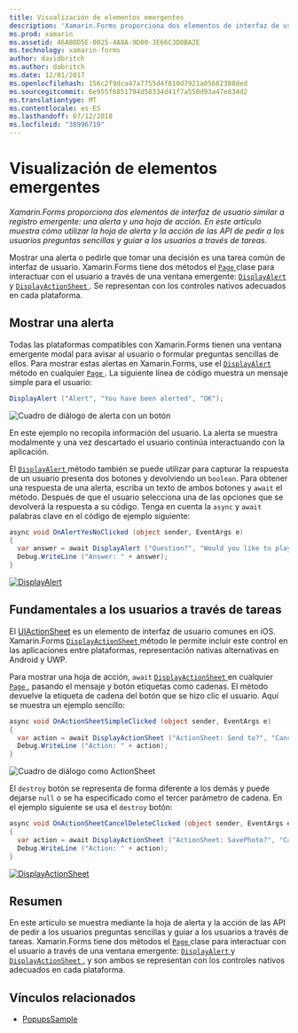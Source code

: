 ```yaml
---
title: Visualización de elementos emergentes
description: 'Xamarin.Forms proporciona dos elementos de interfaz de usuario similar a registro emergente: una alerta y una hoja de acción. En este artículo muestra cómo utilizar la hoja de alerta y la acción de las API de pedir a los usuarios preguntas sencillas y guiar a los usuarios a través de tareas.'
ms.prod: xamarin
ms.assetid: 46AB0D5E-0025-4A8A-9D00-3E66C3D0BA2E
ms.technology: xamarin-forms
author: davidbritch
ms.author: dabritch
ms.date: 12/01/2017
ms.openlocfilehash: 156c2f9dca47a7755d4f810d7921a05662388ded
ms.sourcegitcommit: 6e955f6851794d58334d41f7a550d93a47e834d2
ms.translationtype: MT
ms.contentlocale: es-ES
ms.lasthandoff: 07/12/2018
ms.locfileid: "38996719"
---
```

# <a name="displaying-pop-ups"></a>Visualización de elementos emergentes

_Xamarin.Forms proporciona dos elementos de interfaz de usuario similar a registro emergente: una alerta y una hoja de acción. En este artículo muestra cómo utilizar la hoja de alerta y la acción de las API de pedir a los usuarios preguntas sencillas y guiar a los usuarios a través de tareas._

Mostrar una alerta o pedirle que tomar una decisión es una tarea común de interfaz de usuario. Xamarin.Forms tiene dos métodos el [ `Page` ](xref:Xamarin.Forms.Page) clase para interactuar con el usuario a través de una ventana emergente: [ `DisplayAlert` ](xref:Xamarin.Forms.Page.DisplayAlert*) y [ `DisplayActionSheet` ](xref:Xamarin.Forms.Page.DisplayActionSheet*). Se representan con los controles nativos adecuados en cada plataforma.

## <a name="displaying-an-alert"></a>Mostrar una alerta

Todas las plataformas compatibles con Xamarin.Forms tienen una ventana emergente modal para avisar al usuario o formular preguntas sencillas de ellos. Para mostrar estas alertas en Xamarin.Forms, use el [ `DisplayAlert` ](xref:Xamarin.Forms.Page.DisplayAlert*) método en cualquier [ `Page` ](xref:Xamarin.Forms.Page). La siguiente línea de código muestra un mensaje simple para el usuario:

```csharp
DisplayAlert ("Alert", "You have been alerted", "OK");
```

![](pop-ups-images/alert.png "Cuadro de diálogo de alerta con un botón")

En este ejemplo no recopila información del usuario. La alerta se muestra modalmente y una vez descartado el usuario continúa interactuando con la aplicación.

El [ `DisplayAlert` ](xref:Xamarin.Forms.Page.DisplayAlert*) método también se puede utilizar para capturar la respuesta de un usuario presenta dos botones y devolviendo un `boolean`. Para obtener una respuesta de una alerta, escriba un texto de ambos botones y `await` el método. Después de que el usuario selecciona una de las opciones que se devolverá la respuesta a su código. Tenga en cuenta la `async` y `await` palabras clave en el código de ejemplo siguiente:

```csharp
async void OnAlertYesNoClicked (object sender, EventArgs e)
{
  var answer = await DisplayAlert ("Question?", "Would you like to play a game", "Yes", "No");
  Debug.WriteLine ("Answer: " + answer);
}
```

[![DisplayAlert](pop-ups-images/alert2-sml.png "cuadro de diálogo con dos botones de alerta")](pop-ups-images/alert2.png#lightbox "cuadro de diálogo con dos botones de alertas")

## <a name="guiding-users-through-tasks"></a>Fundamentales a los usuarios a través de tareas

El [UIActionSheet](https://developer.apple.com/library/ios/documentation/uikit/reference/uiactionsheet_class/Reference/Reference.html) es un elemento de interfaz de usuario comunes en iOS. Xamarin.Forms [ `DisplayActionSheet` ](xref:Xamarin.Forms.Page.DisplayActionSheet*) método le permite incluir este control en las aplicaciones entre plataformas, representación nativas alternativas en Android y UWP.

Para mostrar una hoja de acción, `await` [ `DisplayActionSheet` ](xref:Xamarin.Forms.Page.DisplayActionSheet*) en cualquier [ `Page` ](xref:Xamarin.Forms.Page), pasando el mensaje y botón etiquetas como cadenas. El método devuelve la etiqueta de cadena del botón que se hizo clic el usuario. Aquí se muestra un ejemplo sencillo:

```csharp
async void OnActionSheetSimpleClicked (object sender, EventArgs e)
{
  var action = await DisplayActionSheet ("ActionSheet: Send to?", "Cancel", null, "Email", "Twitter", "Facebook");
  Debug.WriteLine ("Action: " + action);
}
```

![](pop-ups-images/action.png "Cuadro de diálogo como ActionSheet")

El `destroy` botón se representa de forma diferente a los demás y puede dejarse `null` o se ha especificado como el tercer parámetro de cadena. En el ejemplo siguiente se usa el `destroy` botón:

```csharp
async void OnActionSheetCancelDeleteClicked (object sender, EventArgs e)
{
  var action = await DisplayActionSheet ("ActionSheet: SavePhoto?", "Cancel", "Delete", "Photo Roll", "Email");
  Debug.WriteLine ("Action: " + action);
}
```

[![DisplayActionSheet](pop-ups-images/action2-sml.png "cuadro de diálogo de hoja de acción con el botón de destruir")](pop-ups-images/action2.png#lightbox "cuadro de diálogo de hoja de acción con el botón de destrucción")

## <a name="summary"></a>Resumen

En este artículo se muestra mediante la hoja de alerta y la acción de las API de pedir a los usuarios preguntas sencillas y guiar a los usuarios a través de tareas. Xamarin.Forms tiene dos métodos el [ `Page` ](xref:Xamarin.Forms.Page) clase para interactuar con el usuario a través de una ventana emergente: [ `DisplayAlert` ](xref:Xamarin.Forms.Page.DisplayAlert*) y [ `DisplayActionSheet` ](xref:Xamarin.Forms.Page.DisplayActionSheet*), y son ambos se representan con los controles nativos adecuados en cada plataforma.



## <a name="related-links"></a>Vínculos relacionados

- [PopupsSample](https://developer.xamarin.com/samples/xamarin-forms/Navigation/Pop-ups/)
